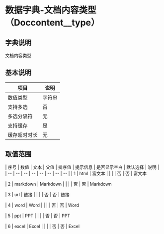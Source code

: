 # 数据字典-文档内容类型（Doccontent__type）
## 字典说明
文档内容类型

## 基本说明
| 项目 | 说明 |
| -- | -- |
| 数值类型 | 字符串 |
| 支持多选 | 否 |
| 多选分隔符 | 无 |
| 支持缓存 | 是 |
| 缓存超时时长 | 无 |

## 取值范围
| 序号 | 数值 | 文本 | 父值 | 排序值 | 提示信息 | 是否显示空白 | 默认选择 | 说明 |
| -- | -- | -- | -- | -- | -- | -- | -- |
| 1 | html | 富文本 |  |  |  | 否 | 否 | 富文本

| 2 | markdown | Markdown |  |  |  | 否 | 否 | Markdown

| 3 | url | 链接 |  |  |  | 否 | 否 | 链接

| 4 | word | Word |  |  |  | 否 | 否 | Word

| 5 | ppt | PPT |  |  |  | 否 | 否 | PPT

| 6 | excel | Excel |  |  |  | 否 | 否 | Excel


